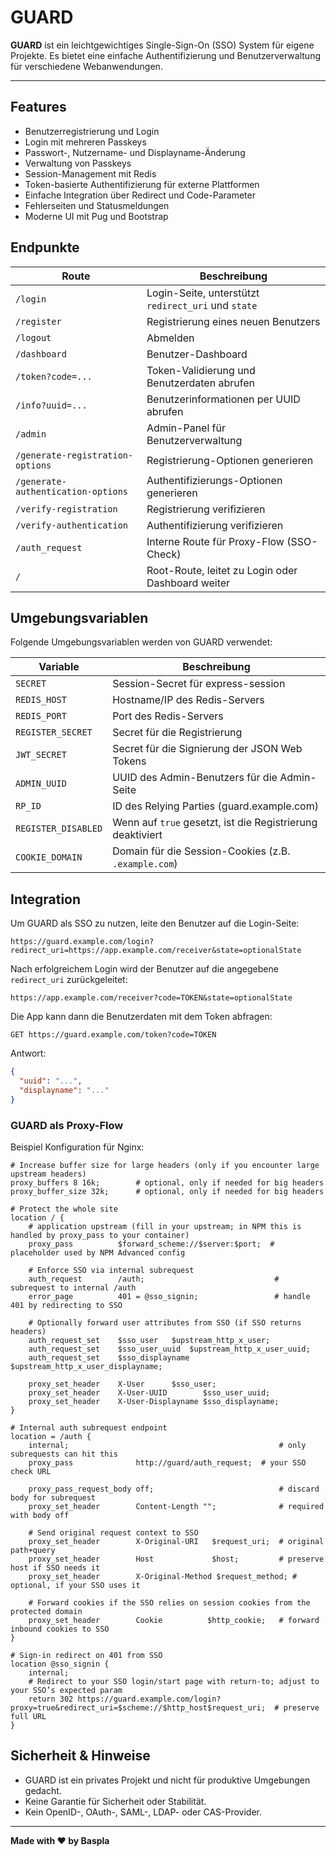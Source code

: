# GUARD

**GUARD** ist ein leichtgewichtiges Single-Sign-On (SSO) System für eigene Projekte. Es bietet eine einfache Authentifizierung und Benutzerverwaltung für verschiedene Webanwendungen.

---

## Features

- Benutzerregistrierung und Login
- Login mit mehreren Passkeys
- Passwort-, Nutzername- und Displayname-Änderung
- Verwaltung von Passkeys
- Session-Management mit Redis
- Token-basierte Authentifizierung für externe Plattformen
- Einfache Integration über Redirect und Code-Parameter
- Fehlerseiten und Statusmeldungen
- Moderne UI mit Pug und Bootstrap

## Endpunkte

| Route                              | Beschreibung                                       |
|------------------------------------|----------------------------------------------------|
| `/login`                           | Login-Seite, unterstützt `redirect_uri` und `state`|
| `/register`                        | Registrierung eines neuen Benutzers                |
| `/logout`                          | Abmelden                                           |
| `/dashboard`                       | Benutzer-Dashboard                                 |
| `/token?code=...`                  | Token-Validierung und Benutzerdaten abrufen        |
| `/info?uuid=...`                   | Benutzerinformationen per UUID abrufen             |
| `/admin`                           | Admin-Panel für Benutzerverwaltung                 |
| `/generate-registration-options`   | Registrierung-Optionen generieren                  |
| `/generate-authentication-options` | Authentifizierungs-Optionen generieren             |
| `/verify-registration`             | Registrierung verifizieren                         |
| `/verify-authentication`           | Authentifizierung verifizieren                     |
| `/auth_request`                    | Interne Route für Proxy-Flow (SSO-Check)           |
| `/`                                | Root-Route, leitet zu Login oder Dashboard weiter  |

## Umgebungsvariablen

Folgende Umgebungsvariablen werden von GUARD verwendet:

| Variable            | Beschreibung                                               |
|---------------------|------------------------------------------------------------|
| `SECRET`            | Session-Secret für express-session                         |
| `REDIS_HOST`        | Hostname/IP des Redis-Servers                              |
| `REDIS_PORT`        | Port des Redis-Servers                                     |
| `REGISTER_SECRET`   | Secret für die Registrierung                               |
| `JWT_SECRET`        | Secret für die Signierung der JSON Web Tokens              |
| `ADMIN_UUID`        | UUID des Admin-Benutzers für die Admin-Seite               |
| `RP_ID`             | ID des Relying Parties (guard.example.com)                 |
| `REGISTER_DISABLED` | Wenn auf `true` gesetzt, ist die Registrierung deaktiviert |
| `COOKIE_DOMAIN`     | Domain für die Session-Cookies (z.B. `.example.com`)       |

## Integration

Um GUARD als SSO zu nutzen, leite den Benutzer auf die Login-Seite:

```text
https://guard.example.com/login?redirect_uri=https://app.example.com/receiver&state=optionalState
```

Nach erfolgreichem Login wird der Benutzer auf die angegebene `redirect_uri` zurückgeleitet:

```text
https://app.example.com/receiver?code=TOKEN&state=optionalState
```

Die App kann dann die Benutzerdaten mit dem Token abfragen:

```text
GET https://guard.example.com/token?code=TOKEN
```

Antwort:

```json
{
  "uuid": "...",
  "displayname": "..."
}
```

### GUARD als Proxy-Flow

Beispiel Konfiguration für Nginx:

```nginx
# Increase buffer size for large headers (only if you encounter large upstream headers)
proxy_buffers 8 16k;        # optional, only if needed for big headers
proxy_buffer_size 32k;      # optional, only if needed for big headers

# Protect the whole site
location / {
    # application upstream (fill in your upstream; in NPM this is handled by proxy_pass to your container)
    proxy_pass          $forward_scheme://$server:$port;  # placeholder used by NPM Advanced config

    # Enforce SSO via internal subrequest
    auth_request        /auth;                             # subrequest to internal /auth
    error_page          401 = @sso_signin;                 # handle 401 by redirecting to SSO

    # Optionally forward user attributes from SSO (if SSO returns headers)
    auth_request_set    $sso_user   $upstream_http_x_user;
    auth_request_set    $sso_user_uuid  $upstream_http_x_user_uuid;
    auth_request_set    $sso_displayname $upstream_http_x_user_displayname;
    
    proxy_set_header    X-User      $sso_user;
    proxy_set_header    X-User-UUID        $sso_user_uuid;
    proxy_set_header    X-User-Displayname $sso_displayname;
}

# Internal auth subrequest endpoint
location = /auth {
    internal;                                               # only subrequests can hit this
    proxy_pass              http://guard/auth_request;  # your SSO check URL

    proxy_pass_request_body off;                            # discard body for subrequest
    proxy_set_header        Content-Length "";              # required with body off

    # Send original request context to SSO
    proxy_set_header        X-Original-URI   $request_uri;  # original path+query
    proxy_set_header        Host             $host;         # preserve host if SSO needs it
    proxy_set_header        X-Original-Method $request_method; # optional, if your SSO uses it

    # Forward cookies if the SSO relies on session cookies from the protected domain
    proxy_set_header        Cookie          $http_cookie;   # forward inbound cookies to SSO
}

# Sign-in redirect on 401 from SSO
location @sso_signin {
    internal;
    # Redirect to your SSO login/start page with return-to; adjust to your SSO’s expected param
    return 302 https://guard.example.com/login?proxy=true&redirect_uri=$scheme://$http_host$request_uri;  # preserve full URL
}
```

## Sicherheit & Hinweise

- GUARD ist ein privates Projekt und nicht für produktive Umgebungen gedacht.
- Keine Garantie für Sicherheit oder Stabilität.
- Kein OpenID-, OAuth-, SAML-, LDAP- oder CAS-Provider.

---

**Made with ❤️ by Baspla**
